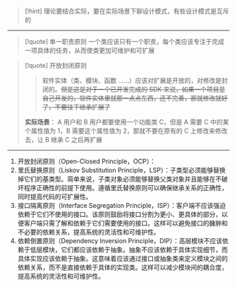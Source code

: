 
>[!hint] 理论要结合实际，要在实际场景下聊设计模式，有些设计模式是互斥的

---

>[!quote] 单一职责原则
>一个类应该只有一个职责，每个类应该专注于完成一项具体的任务，从而使类更加可维护和可扩展

>[!quote] 开放封闭原则
>>软件实体（类、模块、函数 ……）应该对扩展是开放的，对修改是封闭的。~~但是这是对于一个已开发完成的 SDK 来说，如果一个项目是自己开发的，软件实体里就那一点点东西，还不完善，那就修改就好了，不要往下继承扩展了~~
>
>**实际场景**：
>A 用户和 B 用户都要使用一个功能类 C，但是 A 需要 C 中的某个属性值为 1，B 需要这个属性值为 2，那就不要在原有的 C 上修改来修改去，让 B 继承 C 之后再扩展



---

1. 开放封闭原则（Open-Closed Principle，OCP）：
2. 里氏替换原则（Liskov Substitution Principle，LSP）：子类型必须能够替换掉它们的基类型。简单来说，子类对象必须能够替换父类对象并且能够在不破坏程序正确性的前提下使用。遵循里氏替换原则可以确保继承关系的正确性，同时提高代码的可扩展性。
3. 接口隔离原则（Interface Segregation Principle，ISP）：客户端不应该强迫依赖于它们不使用的接口。该原则鼓励将接口分割为更小、更具体的部分，以便客户端只需了解和依赖于它们需要使用的接口。这样可以避免接口的臃肿和不必要的依赖关系，提高系统的灵活性和可维护性。
4. 依赖倒置原则（Dependency Inversion Principle，DIP）：高层模块不应该依赖于低层模块，它们都应该依赖于抽象。抽象不应该依赖于具体实现细节，而具体实现应该依赖于抽象。这意味着应该通过接口或抽象类来定义模块之间的依赖关系，而不是直接依赖于具体的实现类。这样可以减少模块间的耦合度，提高系统的灵活性和可维护性。












